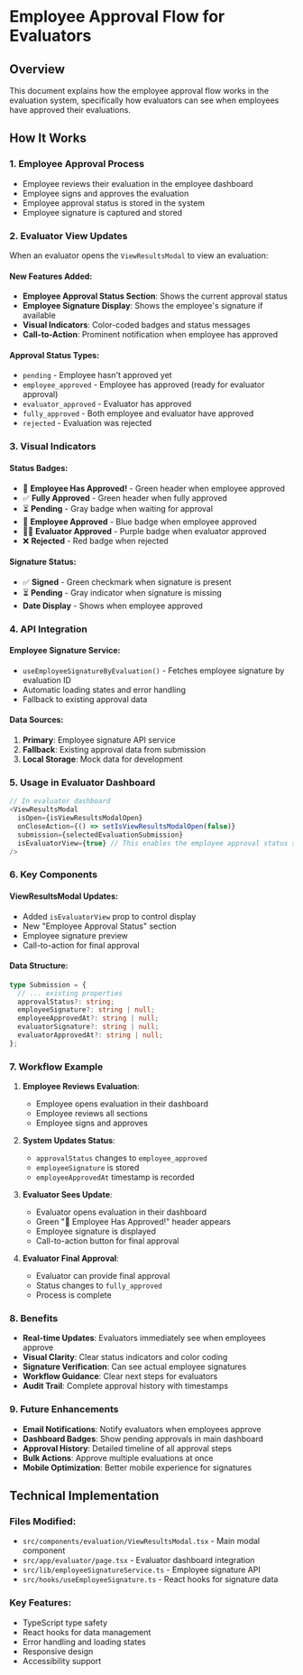 # Employee Approval Flow for Evaluators

## Overview
This document explains how the employee approval flow works in the evaluation system, specifically how evaluators can see when employees have approved their evaluations.

## How It Works

### 1. Employee Approval Process
- Employee reviews their evaluation in the employee dashboard
- Employee signs and approves the evaluation
- Employee approval status is stored in the system
- Employee signature is captured and stored

### 2. Evaluator View Updates
When an evaluator opens the `ViewResultsModal` to view an evaluation:

#### New Features Added:
- **Employee Approval Status Section**: Shows the current approval status
- **Employee Signature Display**: Shows the employee's signature if available
- **Visual Indicators**: Color-coded badges and status messages
- **Call-to-Action**: Prominent notification when employee has approved

#### Approval Status Types:
- `pending` - Employee hasn't approved yet
- `employee_approved` - Employee has approved (ready for evaluator approval)
- `evaluator_approved` - Evaluator has approved
- `fully_approved` - Both employee and evaluator have approved
- `rejected` - Evaluation was rejected

### 3. Visual Indicators

#### Status Badges:
- 🎉 **Employee Has Approved!** - Green header when employee approved
- ✅ **Fully Approved** - Green header when fully approved
- ⏳ **Pending** - Gray badge when waiting for approval
- 👤 **Employee Approved** - Blue badge when employee approved
- 👨‍💼 **Evaluator Approved** - Purple badge when evaluator approved
- ❌ **Rejected** - Red badge when rejected

#### Signature Status:
- ✅ **Signed** - Green checkmark when signature is present
- ⏳ **Pending** - Gray indicator when signature is missing
- **Date Display** - Shows when employee approved

### 4. API Integration

#### Employee Signature Service:
- `useEmployeeSignatureByEvaluation()` - Fetches employee signature by evaluation ID
- Automatic loading states and error handling
- Fallback to existing approval data

#### Data Sources:
1. **Primary**: Employee signature API service
2. **Fallback**: Existing approval data from submission
3. **Local Storage**: Mock data for development

### 5. Usage in Evaluator Dashboard

```typescript
// In evaluator dashboard
<ViewResultsModal
  isOpen={isViewResultsModalOpen}
  onCloseAction={() => setIsViewResultsModalOpen(false)}
  submission={selectedEvaluationSubmission}
  isEvaluatorView={true} // This enables the employee approval status section
/>
```

### 6. Key Components

#### ViewResultsModal Updates:
- Added `isEvaluatorView` prop to control display
- New "Employee Approval Status" section
- Employee signature preview
- Call-to-action for final approval

#### Data Structure:
```typescript
type Submission = {
  // ... existing properties
  approvalStatus?: string;
  employeeSignature?: string | null;
  employeeApprovedAt?: string | null;
  evaluatorSignature?: string | null;
  evaluatorApprovedAt?: string | null;
};
```

### 7. Workflow Example

1. **Employee Reviews Evaluation**:
   - Employee opens evaluation in their dashboard
   - Employee reviews all sections
   - Employee signs and approves

2. **System Updates Status**:
   - `approvalStatus` changes to `employee_approved`
   - `employeeSignature` is stored
   - `employeeApprovedAt` timestamp is recorded

3. **Evaluator Sees Update**:
   - Evaluator opens evaluation in their dashboard
   - Green "🎉 Employee Has Approved!" header appears
   - Employee signature is displayed
   - Call-to-action button for final approval

4. **Evaluator Final Approval**:
   - Evaluator can provide final approval
   - Status changes to `fully_approved`
   - Process is complete

### 8. Benefits

- **Real-time Updates**: Evaluators immediately see when employees approve
- **Visual Clarity**: Clear status indicators and color coding
- **Signature Verification**: Can see actual employee signatures
- **Workflow Guidance**: Clear next steps for evaluators
- **Audit Trail**: Complete approval history with timestamps

### 9. Future Enhancements

- **Email Notifications**: Notify evaluators when employees approve
- **Dashboard Badges**: Show pending approvals in main dashboard
- **Approval History**: Detailed timeline of all approval steps
- **Bulk Actions**: Approve multiple evaluations at once
- **Mobile Optimization**: Better mobile experience for signatures

## Technical Implementation

### Files Modified:
- `src/components/evaluation/ViewResultsModal.tsx` - Main modal component
- `src/app/evaluator/page.tsx` - Evaluator dashboard integration
- `src/lib/employeeSignatureService.ts` - Employee signature API
- `src/hooks/useEmployeeSignature.ts` - React hooks for signature data

### Key Features:
- TypeScript type safety
- React hooks for data management
- Error handling and loading states
- Responsive design
- Accessibility support
